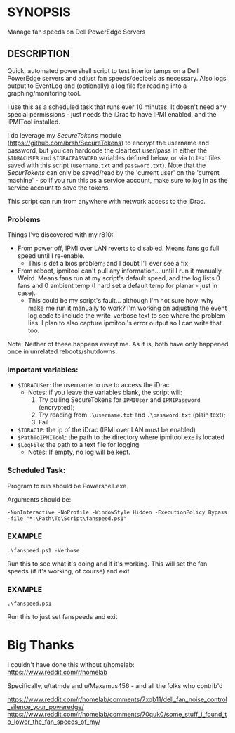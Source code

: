# SYNOPSIS
Manage fan speeds on Dell PowerEdge Servers

## DESCRIPTION
Quick, automated powershell script to test interior temps on a Dell PowerEdge servers
and adjust fan speeds/decibels as necessary. Also logs output to EventLog and
(optionally) a log file for reading into a graphing/monitoring tool.

I use this as a scheduled task that runs ever 10 minutes. It doesn't need any special
permissions - just needs the iDrac to have IPMI enabled, and the IPMITool installed.

I do leverage my *SecureTokens* module (https://github.com/brsh/SecureTokens) to encrypt
the username and password, but you can hardcode the cleartext user/pass in either the
`$IDRACUSER` and `$IDRACPASSWORD` variables defined below, or via to text files saved with
this script (`username.txt` and `password.txt`). Note that the *SecurTokens* can only be
saved/read by the 'current user' on the 'current machine' - so if you run this as a
service account, make sure to log in as the service account to save the tokens.

This script can run from anywhere with network access to the iDrac.

### Problems
Things I've discovered with my r810:
* From power off, IPMI over LAN reverts to disabled. Means fans go full speed until I re-enable.
  * This is def a bios problem; and I doubt I'll ever see a fix
* From reboot, ipmitool can't pull any information... until I run it manually. Weird. Means
fans run at my script's default speed, and the log lists 0 fans and 0 ambient temp (I hard set 
a default temp for planar - just in case).
  * This could be my script's fault... although I'm not sure how: why make me run it manually to
  work? I'm working on adjusting the event log code to include the write-verbose text to see
  where the problem lies. I plan to also capture ipmitool's error output so I can write that too.

Note: Neither of these happens everytime. As it is, both have only happened once in unrelated
reboots/shutdowns.

### Important variables:
* `$IDRACUSer`: the username to use to access the iDrac
  * Notes: if you leave the variables blank, the script will:
    1. Try pulling SecureTokens for `IPMIUser` and `IPMIPassword` (encrypted);
    2. Try reading from `.\username.txt` and `.\password.txt` (plain text);
    3. Fail
* `$IDRACIP`: the ip of the iDrac (IPMI over LAN must be enabled)
* `$PathToIPMITool`: the path to the directory where ipmitool.exe is located
* `$LogFile`: the path to a text file for logging
  * Notes: If empty, no log will be kept.

### Scheduled Task:
Program to run should be Powershell.exe

Arguments should be:
```
-NonInteractive -NoProfile -WindowStyle Hidden -ExecutionPolicy Bypass -file "*:\Path\To\Script\fanspeed.ps1"
```


### EXAMPLE
`.\fanspeed.ps1 -Verbose`

Run this to see what it's doing and if it's working. This will set
the fan speeds (if it's working, of course) and exit

### EXAMPLE
`.\fanspeed.ps1`

Run this to just set fanspeeds and exit

# Big Thanks
I couldn't have done this without r/homelab: https://www.reddit.com/r/homelab

Specifically, u/tatmde and u/Maxamus456 - and all the folks who contrib'd

https://www.reddit.com/r/homelab/comments/7xqb11/dell_fan_noise_control_silence_your_poweredge/
https://www.reddit.com/r/homelab/comments/70quk0/some_stuff_i_found_to_lower_the_fan_speeds_of_my/
